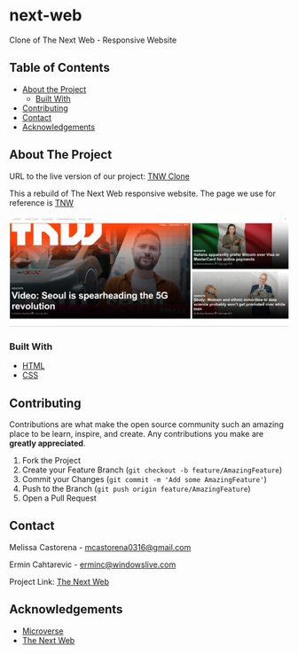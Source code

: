 # next-web

Clone of The Next Web - Responsive Website

## Table of Contents

* [About the Project](#about-the-project)
  * [Built With](#built-with)
* [Contributing](#contributing)
* [Contact](#contact)
* [Acknowledgements](#acknowledgements)

<!-- ABOUT THE PROJECT -->
## About The Project


URL to the live version of our project: [TNW Clone](https://rawcdn.githack.com/mcastorena0316/next-web/cc53412cba65fd27829efb3f461d48bf196eed4b/index.html)

This a rebuild of The Next Web responsive website. The page we use for reference is [TNW](https://thenextweb.com/)

<div align="center"><img src="images/nextweb.jpg"></div>

### Built With

* [HTML](https://github.com/ermin-cahtarevic/next-web/blob/developer-branch/index.html)
* [CSS](https://github.com/ermin-cahtarevic/next-web/blob/developer-branch/style.css)

## Contributing

Contributions are what make the open source community such an amazing place to be learn, inspire, and create. Any contributions you make are **greatly appreciated**.

1. Fork the Project
2. Create your Feature Branch (`git checkout -b feature/AmazingFeature`)
3. Commit your Changes (`git commit -m 'Add some AmazingFeature'`)
4. Push to the Branch (`git push origin feature/AmazingFeature`)
5. Open a Pull Request


<!-- CONTACT -->
## Contact

Melissa Castorena - mcastorena0316@gmail.com

Ermin Cahtarevic - erminc@windowslive.com

Project Link: [The Next Web](https://github.com/ermin-cahtarevic/next-web/tree/developer-branch)



<!-- ACKNOWLEDGEMENTS -->
## Acknowledgements

* [Microverse](https://www.microverse.org/)
* [The Next Web](https://thenextweb.com/)

